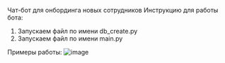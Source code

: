Чат-бот для онбординга новых сотрудников
Инструкцию для работы бота:
1. Запускаем файл по имени db_create.py
2. Запускаем файл по имени main.py
















Примеры работы:
![image](https://github.com/user-attachments/assets/c5caf947-0f90-46a8-ad03-785f9c5f4764)
